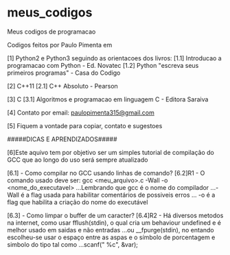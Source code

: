 # meus_codigos
Meus codigos de programacao

Codigos feitos por Paulo Pimenta em

[1] Python2 e Python3 seguindo as orientacoes dos livros:
[1.1] Introducao a programacao com Python - Ed. Novatec
[1.2] Python "escreva seus primeiros programas" - Casa do Codigo

[2] C++11
[2.1] C++ Absoluto - Pearson

[3] C
[3.1] Algoritmos e programacao em linguagem C - Editora Saraiva

[4] Contato por email: paulopimenta315@gmail.com

[5] Fiquem a vontade para copiar, contato e sugestoes 

#####DICAS E APRENDIZADOS#####

[6]Este aquivo tem por objetivo ser um simples tutorial de compilação do GCC que ao longo do uso será sempre atualizado

[6.1] - Como compilar no GCC usando linhas de comando?
[6.2]R1 - O comando usado deve ser: gcc <meu_arquivo>.c -Wall -o <nome_do_executavel>
...Lembrando que gcc é o nome do compilador
...-Wall é a flag usada para habilitar comentários de possiveis erros
... -o é a flag que habilita a criação do nome do executável

[6.3] - Como limpar o buffer de um caracter?
[6.4]R2 - Há diversos metodos na internet, como usar fflush(stdin), o qual cria um behaviour undefined e é melhor usado em saidas e não entradas
...ou __fpurge(stdin), no entando escolheu-se usar o espaço entre as aspas e o símbolo de porcentagem e simbolo do tipo tal como
...scanf(" %c", &var);  

